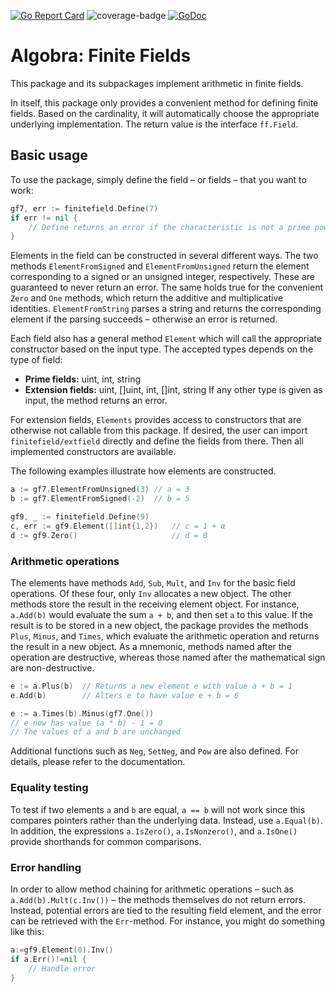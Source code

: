 [![Go Report Card](https://goreportcard.com/badge/github.com/ReneBoedker/algobra)](https://goreportcard.com/report/github.com/ReneBoedker/algobra)
![coverage-badge](https://img.shields.io/badge/coverage-91.4%25-brightgreen?cacheSeconds=86400&style=flat)
[![GoDoc](https://godoc.org/github.com/ReneBoedker/algobra/finitefield?status.svg)](https://godoc.org/github.com/ReneBoedker/algobra/finitefield)
# Algobra: Finite Fields
This package and its subpackages implement arithmetic in finite fields.

In itself, this package only provides a convenient method for defining finite fields. Based on the cardinality, it will automatically choose the appropriate underlying implementation. The return value is the interface `ff.Field`.

## Basic usage
To use the package, simply define the field &ndash; or fields &ndash; that you want to work:
```go
gf7, err := finitefield.Define(7)
if err != nil {
    // Define returns an error if the characteristic is not a prime power (or too large)
}
```
Elements in the field can be constructed in several different ways. The two methods `ElementFromSigned` and `ElementFromUnsigned` return the element corresponding to a signed or an unsigned integer, respectively. These are guaranteed to never return an error. The same holds true for the convenient `Zero` and `One` methods, which return the additive and multiplicative identities. `ElementFromString` parses a string and returns the corresponding element if the parsing succeeds &ndash; otherwise an error is returned.

Each field also has a general method `Element` which will call the appropriate constructor based on the input type. The accepted types depends on the type of field:
* **Prime fields:** uint, int, string
* **Extension fields:** uint, []uint, int, []int, string
If any other type is given as input, the method returns an error.

For extension fields, `Elements` provides access to constructors that are otherwise not callable from this package. If desired, the user can import `finitefield/extfield` directly and define the fields from there. Then all implemented constructors are available.

The following examples illustrate how elements are constructed.
```go
a := gf7.ElementFromUnsigned(3)	// a = 3
b := gf7.ElementFromSigned(-2)	// b = 5

gf9, _ := finitefield.Define(9)
c, err := gf9.Element([]int{1,2})	// c = 1 + α
d := gf9.Zero()						// d = 0
```

### Arithmetic operations
The elements have methods `Add`, `Sub`, `Mult`, and `Inv` for the basic field operations. Of these four, only `Inv` allocates a new object. The other methods store the result in the receiving element object. For instance, `a.Add(b)` would evaluate the sum `a + b`, and then set `a` to this value. If the result is to be stored in a new object, the package provides the methods `Plus`, `Minus`, and `Times`, which evaluate the arithmetic operation and returns the result in a new object. As a mnemonic, methods named after the operation are destructive, whereas those named after the mathematical sign are non-destructive.

```go
e := a.Plus(b)	// Returns a new element e with value a + b = 1
e.Add(b)		// Alters e to have value e + b = 6

e := a.Times(b).Minus(gf7.One())
// e now has value (a * b) - 1 = 0
// The values of a and b are unchanged
```

Additional functions such as `Neg`, `SetNeg`, and `Pow` are also defined. For details, please refer to the documentation.

### Equality testing
To test if two elements `a` and `b` are equal, `a == b` will not work since this compares pointers rather than the underlying data. Instead, use `a.Equal(b)`. In addition, the expressions `a.IsZero()`, `a.IsNonzero()`, and `a.IsOne()` provide shorthands for common comparisons.

### Error handling
In order to allow method chaining for arithmetic operations &ndash; such as `a.Add(b).Mult(c.Inv())` &ndash; the methods themselves do not return errors. Instead, potential errors are tied to the resulting field element, and the error can be retrieved with the `Err`-method. For instance, you might do something like this:
``` go
a:=gf9.Element(0).Inv()
if a.Err()!=nil {
    // Handle error
}
```
